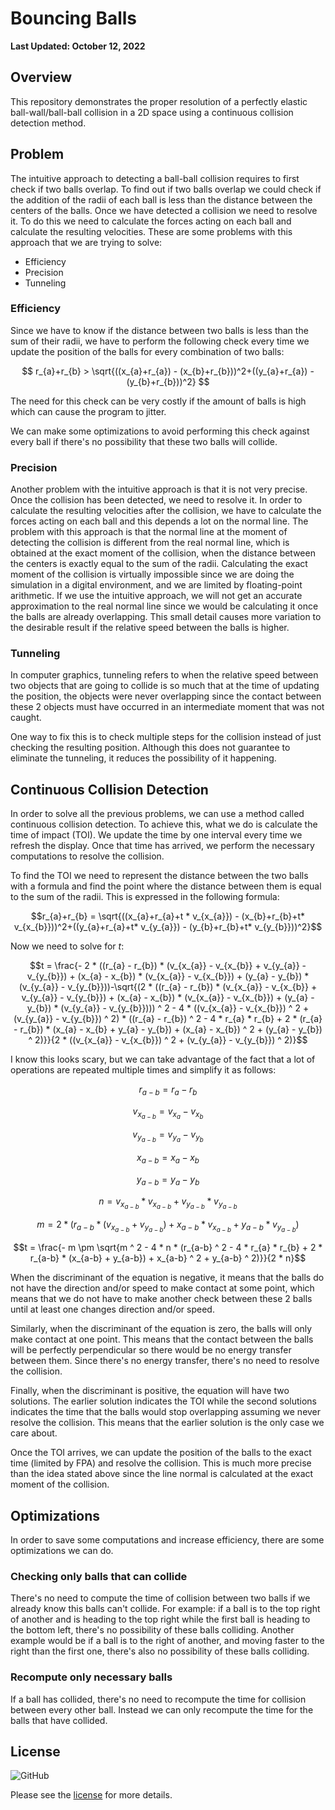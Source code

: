 # Bouncing Balls

**Last Updated: October 12, 2022**

## Overview

This repository demonstrates the proper resolution of a perfectly elastic ball-wall/ball-ball collision in a 2D space
using a
continuous collision detection method.

## Problem

The intuitive approach to detecting a ball-ball collision requires to first check if two balls overlap. To find out if
two balls overlap we could check if the addition of the radii of each ball is less than the distance between the centers
of the balls. Once we have detected a collision we need to resolve it. To do this we need to calculate the forces acting
on each ball and calculate the resulting velocities. These are some problems with this approach that we are trying to
solve:

* Efficiency
* Precision
* Tunneling

### Efficiency

Since we have to know if the distance between two balls is less than the sum of their radii, we have to perform the
following check every time we update the position of the balls for every combination of two balls:

$$ r_{a}+r_{b} > \sqrt{((x_{a}+r_{a}) - (x_{b}+r_{b}))^2+((y_{a}+r_{a}) - (y_{b}+r_{b}))^2} $$

The need for this check can be very costly if the amount of balls is high which can cause the program to jitter.

We can make some optimizations to avoid performing this check against every ball if there's no possibility that these
two balls will collide.

### Precision

Another problem with the intuitive approach is that it is not very precise. Once the collision has been detected, we
need to resolve it. In order to calculate the resulting velocities after the collision, we have to calculate the forces
acting on each ball and this depends a lot on the normal line. The problem with this approach is that the normal line at
the moment of detecting the collision is different from the real normal line, which is obtained at the exact moment of
the collision, when the distance between the centers is exactly equal to the sum of the radii. Calculating the exact
moment of the collision is virtually impossible since we are doing the simulation in a digital environment, and we are
limited by floating-point arithmetic. If we use the intuitive approach, we will not get an accurate approximation to the
real normal line since we would be calculating it once the balls are already overlapping. This small detail causes more
variation to the desirable result if the relative speed between the balls is higher.

### Tunneling

In computer graphics, tunneling refers to when the relative speed between two objects that are going to collide is so
much that at the time of updating the position, the objects were never overlapping since the contact between these 2
objects must have occurred in an intermediate moment that was not caught.

One way to fix this is to check multiple steps for the collision instead of just checking the resulting position.
Although this does not guarantee to eliminate the tunneling, it reduces the possibility of it happening.

## Continuous Collision Detection

In order to solve all the previous problems, we can use a method called continuous collision detection. To achieve this,
what we do is calculate the time of impact (TOI). We update the time by one interval every time we refresh the display.
Once that time has arrived, we perform the necessary computations to resolve the collision.

To find the TOI we need to represent the distance between the two balls with a formula and find the point where the
distance between them is equal to the sum of the radii. This is expressed in the following formula:

$$r_{a}+r_{b} = \sqrt{((x_{a}+r_{a}+t * v_{x_{a}}) - (x_{b}+r_{b}+t* v_{x_{b}}))^2+((y_{a}+r_{a}+t* v_{y_{a}}) - (y_{b}+r_{b}+t* v_{y_{b}}))^2}$$

Now we need to solve for $t$:

$$t = \frac{- 2 * ((r_{a} - r_{b}) * (v_{x_{a}} - v_{x_{b}} + v_{y_{a}} - v_{y_{b}}) + (x_{a} - x_{b}) * (v_{x_{a}} - v_{x_{b}}) + (y_{a} - y_{b}) * (v_{y_{a}} - v_{y_{b}}))-\sqrt{(2 * ((r_{a} - r_{b}) * (v_{x_{a}} - v_{x_{b}} + v_{y_{a}} - v_{y_{b}}) + (x_{a} - x_{b}) * (v_{x_{a}} - v_{x_{b}}) + (y_{a} - y_{b}) * (v_{y_{a}} - v_{y_{b}}))) ^ 2 - 4 * ((v_{x_{a}} - v_{x_{b}}) ^ 2 + (v_{y_{a}} - v_{y_{b}}) ^ 2) * ((r_{a} - r_{b}) ^ 2 - 4 * r_{a} * r_{b} + 2 * (r_{a} - r_{b}) * (x_{a} - x_{b} + y_{a} - y_{b}) + (x_{a} - x_{b}) ^ 2 + (y_{a} - y_{b}) ^ 2)}}{2 * ((v_{x_{a}} - v_{x_{b}}) ^ 2 + (v_{y_{a}} - v_{y_{b}}) ^ 2)}$$

I know this looks scary, but we can take advantage of the fact that a lot of operations are repeated multiple times and
simplify it as follows:

$$r_{a-b} = r_{a} - r_{b}$$

$$v_{x_{a-b}} = v_{x_{a}} - v_{x_{b}}$$

$$v_{y_{a-b}} = v_{y_{a}} - v_{y_{b}}$$

$$x_{a-b} = x_{a} - x_{b}$$

$$y_{a-b} = y_{a} - y_{b}$$

$$n = v_{x_{a-b}} * v_{x_{a-b}} + v_{y_{a-b}} * v_{y_{a-b}}$$

$$m = 2 * (r_{a-b} * (v_{x_{a-b}} + v_{y_{a-b}}) + x_{a-b} * v_{x_{a-b}} + y_{a-b} * v_{y_{a-b}})$$

$$t = \frac{- m  \pm \sqrt{m ^ 2 - 4 * n * (r_{a-b} ^ 2 - 4 * r_{a} * r_{b} + 2 * r_{a-b} * (x_{a-b} + y_{a-b}) + x_{a-b} ^ 2 +
y_{a-b} ^ 2)}}{2 * n}$$

When the discriminant of the equation is negative, it means that the balls do not have the direction and/or speed
to make contact at some point, which means that we do not have to make another check between these 2 balls until at
least one changes direction and/or speed.

Similarly, when the discriminant of the equation is zero, the balls will only make contact at one point. This means that
the contact between the balls will be perfectly perpendicular so there would be no energy transfer between them. Since
there's no energy transfer, there's no need to resolve the collision.

Finally, when the discriminant is positive, the equation will have two solutions. The earlier solution indicates the TOI
while the second solutions indicates the time that the balls would stop overlapping assuming we never resolve the
collision. This means that the earlier solution is the only case we care about.

Once the TOI arrives, we can update the position of the balls to the exact time (limited by FPA) and resolve the
collision. This is much more precise than the idea stated above since the line normal is calculated at the exact moment
of the collision.

## Optimizations

In order to save some computations and increase efficiency, there are some optimizations we can do.

### Checking only balls that can collide

There's no need to compute the time of collision between two balls if we already know this balls can't collide. For
example: if a ball is to the top right of another and is heading to the top right while the first ball is heading to the
bottom left, there's no possibility of these balls colliding. Another example would be if a ball is to the right of
another, and moving faster to the right than the first one, there's also no possibility of these balls colliding.

### Recompute only necessary balls

If a ball has collided, there's no need to recompute the time for collision between every other ball. Instead we can
only recompute the time for the balls that have collided.

## License

![GitHub](https://img.shields.io/github/license/EddyTodd/BouncingBalls)

Please see the [license](./LICENSE) for more details.